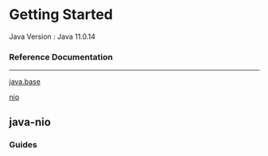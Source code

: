 # Getting Started

Java Version : Java 11.0.14

### Reference Documentation

---

[java.base](https://docs.oracle.com/en/java/javase/17/docs/api/java.base/module-summary.html)

[nio](https://docs.oracle.com/en/java/javase/17/docs/api/java.base/java/nio/package-summary.html)

## java-nio

### Guides
